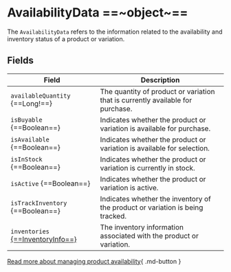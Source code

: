 # AvailabilityData ==~object~==

The `AvailabilityData` refers to the information related to the availability and inventory status of a product or variation. 

## Fields

| Field                                	| Description                                                                          	|
|------------------------------------	|--------------------------------------------------------------------------------------	|
| `availableQuantity` {==Long!==}   	| The quantity of product or variation that is currently available for purchase.       	|
| `isBuyable` {==Boolean==}         	| Indicates whether the product or variation is available for purchase.               	|
| `isAvailable` {==Boolean==}       	| Indicates whether the product or variation is available for selection.            	|
| `isInStock` {==Boolean==}         	| Indicates whether the product or variation is currently in stock.                  	|
| `isActive` {==Boolean==}          	| Indicates whether the product or variation is active.                              	|
| `isTrackInventory` {==Boolean==}  	| Indicates whether the inventory of the product or variation is being tracked.      	|
| `inventories` [{==InventoryInfo==}](InventoryInfo.md)    | The inventory information associated with the product or variation.|

[Read more about managing product availability](https://docs.virtocommerce.org/new/user-guide/catalog/setting-product-availability/){ .md-button }

